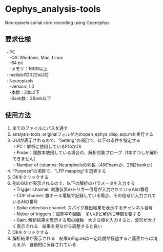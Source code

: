# Oephys_analysis-tools
Neuropixels spinal cord recording using Openephys

## 要求仕様
・PC<br>
 &emsp;-OS: Windows, Mac, Linux<br>
 &emsp;-64 bit<br>
 &emsp;-メモリ：16GB以上<br>
・matlab:R2022b以前<br>
・Neuropixels <br>
 &emsp;-version: 1.0<br>
 &emsp;-本数：3本以下<br>
 &emsp;-Bank数：2Bank以下<br>

## 使用方法
1. 全てのファイルにパスを通す<br>
2. analysis-tools_originalフォルダ内のopen_ephys_disp_exp.mを実行する<br>
3. GUIが表示されるので、"Setting"の項目で、以下の条件を指定する<br>
 ・PC：解析に使用しているPCのOS<br>
 ・Probe：複数本使用している場合の、解析対象プローブ（1本ずつしか解析できません）<br>
 ・Number of culumns: Neuropixelsの列数（4列1bankか、2列2bankか）<br>
4. "Purpose"の項目で、"LFP mapping"を選択する<br>
5. OKをクリックする<br>
6. 別のGUIが表示されるので、以下の解析のパラメータを入力する<br>
 ・Trigger channel: 刺激装置のトリガー信号が入力されているAIの番号<br>
 ・CDP channel: 銀ボール電極で記録している場合、その信号が入力されているAIの番号<br>
 ・Spike detection channel: スパイク検出結果を表示するチャンネル番号<br>
 ・Nuber of triggers：加算平均回数　多いほど解析に時間を要する<br>
 ・Gain: 解析結果を表示する際の縦軸　大きな値を入力すると、波形が大きく表示される　結果を見ながら調整すると良い<br>
7. OKをクリックする<br>
8. 解析結果が表示される　結果のFigureは一定時間が経過すると画面からは消えるが、自動的に保存されている<br>
